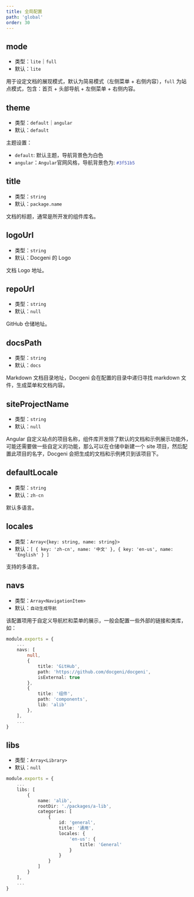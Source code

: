 ```yaml
---
title: 全局配置
path: 'global'
order: 30
---
```


## mode

- 类型：`lite`｜`full`
- 默认：`lite`

用于设定文档的展现模式，默认为简易模式（左侧菜单 + 右侧内容），`full` 为站点模式，包含：首页 + 头部导航 + 左侧菜单 + 右侧内容。

## theme

- 类型：`default`｜`angular`
- 默认：`default`

主题设置：
- `default`: 默认主题，导航背景色为白色
- `angular`：`Angular`官网风格，导航背景色为: <code style="color: #3f51b5">#3f51b5</code>


## title

- 类型：`string`
- 默认：`package.name`

文档的标题，通常是所开发的组件库名。

## logoUrl
- 类型：`string`
- 默认：Docgeni 的 Logo

文档 Logo 地址。

## repoUrl
- 类型：`string`
- 默认：`null`

GitHub 仓储地址。

## docsPath
- 类型：`string`
- 默认：`docs`

Markdown 文档目录地址，Docgeni 会在配置的目录中递归寻找 markdown 文件，生成菜单和文档内容。

## siteProjectName
- 类型：`string`
- 默认：`null`

Angular 自定义站点的项目名称，组件库开发除了默认的文档和示例展示功能外，可能还需要做一些自定义的功能，那么可以在仓储中新建一个 site 项目，然后配置此项目的名字，Docgeni 会把生成的文档和示例拷贝到该项目下。

## defaultLocale
- 类型：`string`
- 默认：`zh-cn`

默认多语言。

## locales
- 类型：`Array<{key: string, name: string}>`
- 默认：`[ { key: 'zh-cn', name: '中文' }, { key: 'en-us', name: 'English' } ]`

支持的多语言。

## navs
- 类型：`Array<NavigationItem>`
- 默认：`自动生成导航`

该配置项用于自定义导航栏和菜单的展示，一般会配置一些外部的链接和类库，如：
```ts
module.exports = {
    ...
    navs: [
        null,
        {
            title: 'GitHub',
            path: 'https://github.com/docgeni/docgeni',
            isExternal: true
        },
        {
            title: '组件',
            path: 'components',
            lib: 'alib'
        },
    ],
    ...
}
```

## libs
- 类型：`Array<Library>`
- 默认：`null`

```ts
module.exports = {
    ...
    libs: [
        {
            name: 'alib',
            rootDir: './packages/a-lib',
            categories: [
                {
                    id: 'general',
                    title: '通用',
                    locales: {
                        'en-us': {
                            title: 'General'
                        }
                    }
                }
            ]
        }
    ],
    ...
}
```
